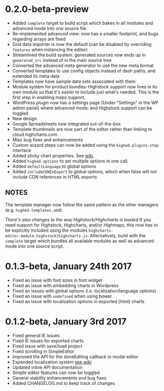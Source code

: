# 0.2.0-beta-preview
  * Added `complete` target to build script which bakes in all modules and advanced mode into one source file
  * Re-implemented advanced view: now has a smaller footprint, and bugs regarding arrays are fixed
  * Grid data importer is now the default (can be disabled by overriding `features` when instancing the editor)
  * Streamlined the build system: generated sources now ends up in `generated_src` instead of in the main source tree
  * Converted the advanced meta generator to use the new meta format
  * Converted templates to use config objects instead of dash paths, and extended its meta data
  * Templates now have sample data sets associated with them
  * Module system for product bundles: Highstock support now lives in its own module so that it's easier to include just what's needed. This is the first step in enabling maps support.
  * WordPress plugin now has a settings page (Under "Settings" in the WP admin panel) where advanced mode, and Highstock support can be toggled
  * New design
  * Google Spreadsheets now integrated out-of-the-box
  * Template thumbnails are now part of the editor rather than linking to cloud.highcharts.com
  * Misc bug fixes and enhancements
  * Custom wizard steps can now be added using the `highed.plugins.step` interface
  * Added sticky chart properties. See [wiki](https://github.com/highcharts/highcharts-editor/wiki/Sticky-Chart-Options).
  * Added `highed.options` to set multiple options in one call.
  * Added `defaultLanguage` to global options
  * Added `includeCDNInExport` to global options, which when false will not include CDN references in HTML exports

## NOTES

  The template manager now follow the same pattern as the other managers (e.g. `highed.templates.add`).

  *There's also changes to the way Highstock/Highcharts is loaded*
  If you need support for Highstock, Highcharts, and/or Highmaps, this now has to be explicitly included using the modules `highcharts-editor.module.highstock|highcharts.js`.
  Alternatively, build with the `complete` target which bundles all available modules as well as advanced mode into one source script.
  
# 0.1.3-beta, January 24th 2017
  * Fixed an issue with font sizes in font widget
  * Fixed an issue with embedding charts in Wordpress
  * Fixed an issues with global options (i.e. localization/language options)
  * Fixed an issue with `undefined` when using bower
  * Fixed an issue with localization options in exported (html) charts

# 0.1.2-beta, January 3rd 2017

  * Fixed general IE issues
  * Fixed IE issues for exported charts
  * Fixed issue with save/load project
  * Fixed scrolling in SimpleEditor
  * Improved the API for the doneEditing callback in modal editor
  * Expanded localization system [see wiki](https://github.com/highcharts/highcharts-editor/wiki/Localization)
  * Updated inline API documentation
  * Simple editor features can now be toggled
  * General stability enhancements and bug fixes
  * Added CHANGELOG.md to keep track of changes
